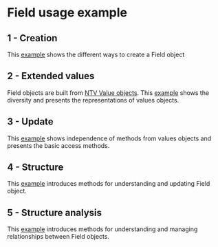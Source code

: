 # Field usage example
## 1 - Creation
This [example](Field_creation.ipynb) shows the different ways to create a Field object
## 2 - Extended values
Field objects are built from [NTV Value objects](http://nbviewer.org/github/loco-philippe/NTV/tree/main/example).
This [example](Field_value.ipynb) shows the diversity and presents the representations of values objects.
## 3 - Update
This [example](Field_update.ipynb) shows independence of methods from values objects and presents the basic access methods.
## 4 - Structure
This [example](Field_structure.ipynb) introduces methods for understanding and updating Field object.
## 5 - Structure analysis
This [example](Field_structure_analysis.ipynb) introduces methods for understanding and managing relationships between Field objects.

